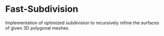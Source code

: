 # Fast-Subdivision
Implementation of optimized subdivision to recursively refine the surfaces of given 3D polygonal meshes.
